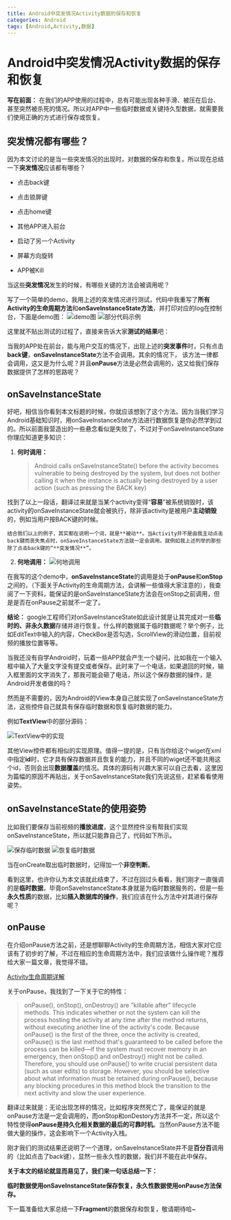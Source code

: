 ```yaml
---
title: Android中突发情况Activity数据的保存和恢复
categories: Android
tags: [Android,Activity,数据] 
---
```

Android中突发情况Activity数据的保存和恢复
==
**写在前面：**
在我们的APP使用的过程中，总有可能出现各种手滑、被压在后台、甚至突然被杀死的情况。所以对APP中一些临时数据或关键持久型数据，就需要我们使用正确的方式进行保存或恢复。
<!--more-->
突发情况都有哪些？
--
因为本文讨论的是当一些突发情况的出现时，对数据的保存和恢复。所以现在总结一下**突发情况**应该都有哪些？

 - 点击back键

 - 点击锁屏键

 - 点击home键

 - 其他APP进入前台

 - 启动了另一个Activity

 - 屏幕方向旋转

 - APP被Kill

当这些**突发情况**发生的时候，有哪些关键的方法会被调用呢？

写了一个简单的demo，我用上述的突发情况进行测试，代码中我重写了**所有Activity的生命周期方法**和**onSaveInstanceState方法**，并打印对应的log在控制台，下面是demo图：
![demo图](http://upload-images.jianshu.io/upload_images/1915184-35ac3a175abba667?imageMogr2/auto-orient/strip%7CimageView2/2/w/1240)
![部分代码示例](http://upload-images.jianshu.io/upload_images/1915184-f544616ba3090b78?imageMogr2/auto-orient/strip%7CimageView2/2/w/1240)

这里就不贴出测试的过程了，直接来告诉大家**测试的结果**吧：

当我的APP处在前台，能与用户交互的情况下，出现上述的**突发事件**时，只有点击**back键**，**onSaveInstanceState**方法不会调用。其余的情况下， 该方法一律都会调用，这又是为什么呢？并且**onPause**方法是必然会调用的，这又给我们保存数据提供了怎样的思路呢？

onSaveInstanceState
--
好吧，相信当你看到本文标题的时候，你就应该想到了这个方法。因为当我们学习Android基础知识时，用onSaveInstanceState方法进行数据恢复是你必然学到过的。所以前面我营造出的一些悬念看似是失败了，不过对于onSaveInstanceState你理应知道更多知识：

 1. **何时调用：**
     
    
    > Android calls onSaveInstanceState() before the activity becomes vulnerable to being destroyed by the system, but does not bother
    calling it when the instance is actually being destroyed by a user
    action (such as pressing the BACK key)
    
    
找到了以上一段话，翻译过来就是当某个activity变得“**容易**”被系统销毁时，该activity的onSaveInstanceState就会被执行，除非该activity是被用户**主动销毁**的，例如当用户按BACK键的时候。
    
    结合我们以上的例子，其实都在说明一个词，就是**被动**。当Activity并不是由我主动点击back键而丧失焦点时，onSaveInstanceState方法就一定会调用。就例如我上述列举的那些除了点击back键的“**突发情况**”。
 2. **何地调用：** 
![何地调用](http://upload-images.jianshu.io/upload_images/1915184-81e0043a524fd228?imageMogr2/auto-orient/strip%7CimageView2/2/w/1240)
    
   在我写的这个demo中，**onSaveInstanceState**的调用是处于**onPause**和**onStop**之间的，（下面关于Activity的生命周期方法，会讲解一些值得大家注意的），我查阅了一下资料，能保证的是onSaveInstanceState方法会在onStop之前调用，但是是否在onPause之前就不一定了。

**结论：** google工程师们对onSaveInstanceState如此设计就是让其完成对一些**临时的、非永久数据**存储并进行恢复。什么样的数据属于临时数据呢？举个例子，比如EditText中输入的内容，CheckBox是否勾选，ScrollView的滑动位置，目前视频的播放位置等等。

当我还没有自学Android时，玩着一些APP就会产生一个疑问，比如我在一个输入框中输入了大量文字没有提交或者保存。此时来了一个电话，如果退回的时候，输入框里面的文字消失了，那我可能会砸了电话，所以这个保存数据的操作，是Android开发者做的吗？

然而是不需要的，因为Android的View本身自己就实现了onSaveInstanceState方法，这些控件自己就具有保存临时数据和恢复临时数据的能力。

例如**TextView**中的部分源码：

![TextView中的实现](http://upload-images.jianshu.io/upload_images/1915184-8f86d2b28227cc2e?imageMogr2/auto-orient/strip%7CimageView2/2/w/1240)

其他View控件都有相似的实现原理。值得一提的是，只有当你给这个wiget在xml中指定**id**时，它才具有保存数据并且恢复的能力，并且不同的wiget还不能共用这个id，否则会出现**数据覆盖**的情况。具体的源码有兴趣大家可以自己去看，这里因为篇幅的原因不再贴出，关于onSaveInstanceState我们先说这些，赶紧看看使用姿势。


onSaveInstanceState的使用姿势
--
比如我们要保存当前视频的**播放进度**，这个显然控件没有帮我们实现onSaveInstanceState，所以就只能靠自己了，代码如下所示。

![保存临时数据](http://upload-images.jianshu.io/upload_images/1915184-65b77385f772bee6?imageMogr2/auto-orient/strip%7CimageView2/2/w/1240)
![恢复临时数据](http://upload-images.jianshu.io/upload_images/1915184-3858067a294ecc4f?imageMogr2/auto-orient/strip%7CimageView2/2/w/1240)

当在onCreate取出临时数据时，记得加一个**非空判断**。

看到这里，也许你认为本文该就此结束了，不过在回过头看看，我们刚才一直强调的是**临时数据**，毕竟onSaveInstanceState本身就是为临时数据服务的，但是一些**永久性质**的数据，比如**插入数据库的操作**，我们应该在什么方法中对其进行保存呢？

onPause
--
在介绍onPause方法之前，还是想聊聊Activity的生命周期方法，相信大家对它应该有了初步的了解，不过在相应的生命周期方法中，我们应该做什么操作呢？推荐给大家一篇文章，我觉得不错。

[Activity生命周期详解](http://blog.csdn.net/lonelyroamer/article/details/8927940)

关于onPause，我找到了一下关于它的特性：

> onPause(), onStop(), onDestroy() are "killable after" lifecycle methods. This indicates whether or not the system can kill the process hosting the activity at any time after the method returns, without executing another line of the activity's code. Because onPause() is the first of the three, once the activity is created, onPause() is the last method that's guaranteed to be called before the process can be killed—if the system must recover memory in an emergency, then onStop() and onDestroy() might not be called. Therefore, you should use onPause() to write crucial persistent data (such as user edits) to storage. However, you should be selective about what information must be retained during onPause(), because any blocking procedures in this method block the transition to the next activity and slow the user experience.

翻译过来就是：无论出现怎样的情况，比如程序突然死亡了，能保证的就是onPause方法是一定会调用的，而onStop和onDestory方法并不一定，所以这个特性使得**onPause是持久化相关数据的最后的可靠时机**。当然onPause方法不能做大量的操作，这会影响下一个Activity入栈。

刚才我们的测试结果还说明了一个道理，onSaveInstanceState并不是**百分百**调用的（比如点击了back键），显然一些永久性的数据，我们并不能在此中保存。

**关于本文的结论就显而易见了，我们来一句话总结一下：**

**临时数据使用onSaveInstanceState保存恢复，永久性数据使用onPause方法保存。**

下一篇准备给大家总结一下**Fragment**的数据保存和恢复，敬请期待哈~